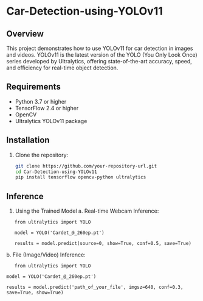 # Car-Detection-using-YOLOv11

## Overview
This project demonstrates how to use YOLOv11 for car detection in images and videos. YOLOv11 is the latest version of the YOLO (You Only Look Once) series developed by Ultralytics, offering state-of-the-art accuracy, speed, and efficiency for real-time object detection.

## Requirements
- Python 3.7 or higher
- TensorFlow 2.4 or higher
- OpenCV
- Ultralytics YOLOv11 package

## Installation
1. Clone the repository:
   ```bash
   git clone https://github.com/your-repository-url.git
   cd Car-Detection-using-YOLOv11
   pip install tensorflow opencv-python ultralytics

## Inference
1. Using the Trained Model
  a. Real-time Webcam Inference:
```   
   from ultralytics import YOLO

   model = YOLO('Cardet_@_260ep.pt')

   results = model.predict(source=0, show=True, conf=0.5, save=True) 
```
   b. File (Image/Video) Inference:
```
   from ultralytics import YOLO

model = YOLO('Cardet_@_260ep.pt')

results = model.predict('path_of_your_file', imgsz=640, conf=0.3, save=True, show=True)
```

